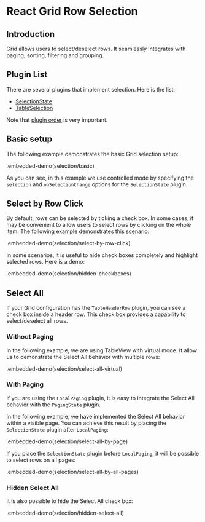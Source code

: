 # React Grid Row Selection

## Introduction

Grid allows users to select/deselect rows. It seamlessly integrates with paging, sorting, filtering and grouping.

## Plugin List

There are several plugins that implement selection. Here is the list:
- [SelectionState](../reference/selection-state.md)
- [TableSelection](../reference/table-selection.md)

Note that [plugin order](../README.md#plugin-order) is very important.

## Basic setup

The following example demonstrates the basic Grid selection setup:

.embedded-demo(selection/basic)

As you can see, in this example we use controlled mode by specifying the `selection` and `onSelectionChange` options for the `SelectionState` plugin.

## Select by Row Click

By default, rows can be selected by ticking a check box. In some cases, it may be convenient to allow users to select rows by clicking on the whole item. The following example demonstrates this scenario:

.embedded-demo(selection/select-by-row-click)

In some scenarios, it is useful to hide check boxes completely and highlight selected rows. Here is a demo:

.embedded-demo(selection/hidden-checkboxes)

## Select All

If your Grid configuration has the `TableHeaderRow` plugin, you can see a check box inside a header row. This check box provides a capability to select/deselect all rows.

### Without Paging

In the following example, we are using TableView with virtual mode. It allow us to demonstrate the Select All behavior with multiple rows:

.embedded-demo(selection/select-all-virtual)

### With Paging

If you are using the `LocalPaging` plugin, it is easy to integrate the Select All behavior with the `PagingState` plugin.

In the following example, we have implemented the Select All behavior within a visible page. You can achieve this result by placing the `SelectionState` plugin after `LocalPaging`:

.embedded-demo(selection/select-all-by-page)

If you place the `SelectionState` plugin before `LocalPaging`, it will be possible to select rows on all pages:

.embedded-demo(selection/select-all-by-all-pages)

### Hidden Select All

It is also possible to hide the Select All check box:

.embedded-demo(selection/hidden-select-all)
